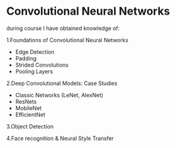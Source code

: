 # Convolutional Neural Networks

during course I have obtained knowledge of:

1.Foundations of Convolutional Neural Networks
  - Edge Detection
  - Padding
  - Strided Convolutions
  - Pooling Layers

2.Deep Convolutional Models: Case Studies
  - Classic Networks (LeNet, AlexNet)
  - ResNets
  - MobileNet
  - EfficientNet

3.Object Detection

4.Face recognition & Neural Style Transfer

